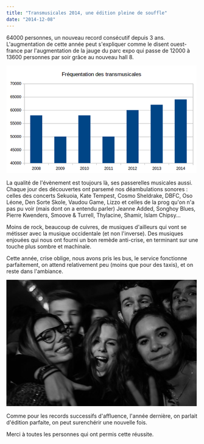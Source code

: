 ```yaml
---
title: "Transmusicales 2014, une édition pleine de souffle"
date: "2014-12-08"
---
```


64000 personnes, un nouveau record consécutif depuis 3 ans. L'augmentation de cette année peut s'expliquer comme le disent ouest-france par l'augmentation de la jauge du parc expo qui passe de 12000 à 13600 personnes par soir grâce au nouveau hall 8.

[![frequentation_trans](images/frequentation_trans.png)](http://www.lagrappe.net/wp-content/frequentation_trans.png)

La qualité de l'évènement est toujours là, ses passerelles musicales aussi. Chaque jour des découvertes ont parsemé nos déambulations sonores : celles des concerts Sekuoia, Kate Tempest, Cosmo Sheldrake, DBFC, Oso Léone, Den Sorte Skole, Vaudou Game, Lizzo et celles de la prog qu'on n'a pas pu voir (mais dont on a entendu parler) Jeanne Added, Songhoy Blues, Pierre Kwenders, Smoove & Turrell, Thylacine, Shamir, Islam Chipsy...

Moins de rock, beaucoup de cuivres, de musiques d'ailleurs qui vont se métisser avec la musique occidentale (et non l'inverse). Des musiques enjouées qui nous ont fourni un bon remède anti-crise, en terminant sur une touche plus sombre et machinale.

Cette année, crise oblige, nous avons pris les bus, le service fonctionne parfaitement, on attend relativement peu (moins que pour des taxis), et on reste dans l'ambiance.

[![IMGP9182](images/15781047398_0ee238bf1e.jpg)](https://www.flickr.com/photos/31719094@N04/15781047398 "IMGP9182 by bamthomas, on Flickr")

Comme pour les records successifs d'affluence, l'année dernière, on parlait d'édition parfaite, on peut surenchérir une nouvelle fois.

Merci à toutes les personnes qui ont permis cette réussite.
